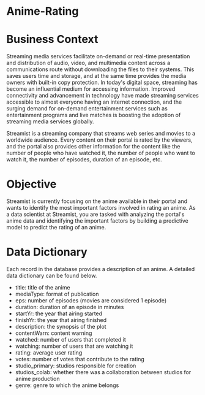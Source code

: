 # Anime-Rating
# Business Context
Streaming media services facilitate on-demand or real-time presentation and distribution of audio, video, and multimedia content across a communications route without downloading the files to their systems. This saves users time and storage, and at the same time provides the media owners with built-in copy protection. In today's digital space, streaming has become an influential medium for accessing information. Improved connectivity and advancement in technology have made streaming services accessible to almost everyone having an internet connection, and the surging demand for on-demand entertainment services such as entertainment programs and live matches is boosting the adoption of streaming media services globally.

Streamist is a streaming company that streams web series and movies to a worldwide audience. Every content on their portal is rated by the viewers, and the portal also provides other information for the content like the number of people who have watched it, the number of people who want to watch it, the number of episodes, duration of an episode, etc.

 

# Objective
Streamist is currently focusing on the anime available in their portal and wants to identify the most important factors involved in rating an anime. As a data scientist at Streamist, you are tasked with analyzing the portal's anime data and identifying the important factors by building a predictive model to predict the rating of an anime.

 

# Data Dictionary
Each record in the database provides a description of an anime. A detailed data dictionary can be found below.

- title: title of the anime
- mediaType: format of publication
- eps: number of episodes (movies are considered 1 episode)
- duration: duration of an episode in minutes
- startYr: the year that airing started
- finishYr: the year that airing finished
- description: the synopsis of the plot
- contentWarn: content warning
- watched: number of users that completed it
- watching: number of users that are watching it
- rating: average user rating
- votes: number of votes that contribute to the rating
- studio_primary: studios responsible for creation
- studios_colab: whether there was a collaboration between studios for anime production
- genre: genre to which the anime belongs
